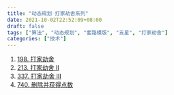 ```yaml
---
title: "动态规划 打家劫舍系列"
date: 2021-10-02T22:52:09+08:00
draft: false
tags: ["算法", "动态规划", "套路模版", "五星", "打家劫舍"]
categories: ["技术"]
---
```


1. [198. 打家劫舍](https://leetcode-cn.com/problems/house-robber/)
2. [213. 打家劫舍 II](https://leetcode-cn.com/problems/house-robber-ii/)
3. [337. 打家劫舍 III](https://leetcode-cn.com/problems/house-robber-iii/)
4. [740. 删除并获得点数](https://leetcode-cn.com/problems/delete-and-earn/)